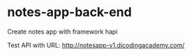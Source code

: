# notes-app-back-end
Create notes app with framework hapi

Test API with URL: http://notesapp-v1.dicodingacademy.com/
